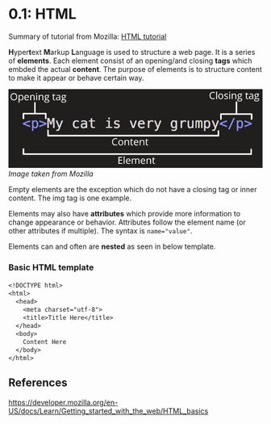# 0.1: HTML
Summary of tutorial from Mozilla: [HTML tutorial](https://developer.mozilla.org/en-US/docs/Learn/Getting_started_with_the_web/HTML_basics)

**H**yper**t**ext **M**arkup **L**anguage is used to structure a web page.
It is a series of **elements**. Each element consist of an opening/and closing **tags** which embded the actual **content**.
The purpose of elements is to structure content to make it appear or behave certain way. 

![Image of HTML code snippet](../images/0.1-html-sample.png) <br>
*Image taken from Mozilla*

Empty elements are the exception which do not have a closing tag or inner content. The img tag is one example. 

Elements may also have **attributes** which provide more information to change appearance or behavior. 
Attributes follow the element name (or other attributes if multiple). The syntax is `name="value"`.

Elements can and often are **nested** as seen in below template.

### Basic HTML template
```
<!DOCTYPE html>
<html>
  <head>
    <meta charset="utf-8">
    <title>Title Here</title>
  </head>
  <body>
    Content Here
  </body>
</html>
```

## References
https://developer.mozilla.org/en-US/docs/Learn/Getting_started_with_the_web/HTML_basics
